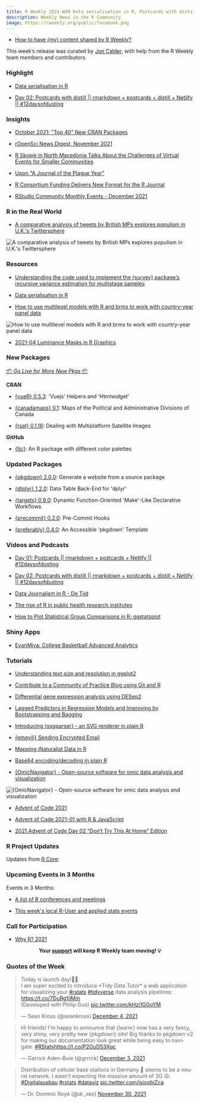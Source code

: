 ```yaml
---
title: R Weekly 2021-W49 Data serialisation in R, Postcards with distill
description: Weekly News in the R Community.
image: https://rweekly.org/public/facebook.png
---
```


+ [How to have (my) content shared by R Weekly?](https://github.com/rweekly/rweekly.org#how-to-have-my-content-shared-by-r-weekly)

This week’s release was curated by [Jon Calder](https://twitter.com/jonmcalder), with help from the R Weekly team members and contributors.

###  Highlight

+ [Data serialisation in R](https://blog.djnavarro.net/posts/2021-11-15_serialisation-with-rds/)

+ [Day 02: Postcards with distill || rmarkdown + postcards + distill + Netlify || #12daysofdusting](https://www.youtube.com/watch?v=fPSWqdJr_EY)

### Insights

+ [October 2021: "Top 40" New CRAN Packages](https://rviews.rstudio.com/2021/11/29/october-2021-top-40-new-cran-packages/)

+ [rOpenSci News Digest, November 2021](https://ropensci.org/blog/2021/11/30/ropensci-news-digest-november-2021/)

+ [R Skopje in North Macedonia Talks About the Challenges of Virtual Events for Smaller Communities](https://www.r-consortium.org/blog/2021/12/02/r-skopje-in-north-macedonia-talks-about-the-challenges-of-virtual-events-for-smaller-communities)

+ [Upon "A Journal of the Plague Year"](https://aczepielik.github.io/en/post/upon-a-journal-of-the-plague-year/)

+ [R Consortium Funding Delivers New Format for the R Journal](https://www.r-consortium.org/blog/2021/12/01/r-consortium-funding-delivers-new-format-for-the-r-journal)

+ [RStudio Community Monthly Events - December 2021](https://www.rstudio.com/blog/rstudio-community-monthly-events-december-2021/)

### R in the Real World

+ [A comparative analysis of tweets by British MPs explores populism in U.K.'s Twittersphere](https://danumbers.substack.com/p/populism-on-twitter-might-be-a-problem)

![A comparative analysis of tweets by British MPs explores populism in U.K.'s Twittersphere](https://raw.githubusercontent.com/rweekly/image/master/2021/W49/readability_populism.png)

###  Resources

+ [Understanding the code used to implement the {survey} package’s recursive variance estimation for multistage samples](https://www.practicalsignificance.com/posts/understanding-the-survey-packages-recursive-algorithm/)

+ [Data serialisation in R](https://blog.djnavarro.net/posts/2021-11-15_serialisation-with-rds/)

+ [How to use multilevel models with R and brms to work with country-year panel data](https://www.andrewheiss.com/blog/2021/12/01/multilevel-models-panel-data-guide/)

![How to use multilevel models with R and brms to work with country-year panel data](https://raw.githubusercontent.com/rweekly/image/master/2021/W49/GDP_life_expectancy.png)

+ [2021-04 Luminance Masks in R Graphics](https://stattech.wordpress.fos.auckland.ac.nz/2021/12/01/2021-04-luminance-masks-in-r-graphics/)

###  New Packages

<p class="added-hostname"><a href="https://rweekly.org/live" target="_blank" class="externalLink">📦 <i>Go Live for More New Pkgs</i> 📦</a></p>

**CRAN**

+ [{vueR} 0.5.3](https://cran.r-project.org/package=vueR): 'Vuejs' Helpers and 'Htmlwidget'

+ [{canadamaps} 0.1](https://cran.r-project.org/package=canadamaps): Maps of the Political and Administrative Divisions of Canada

+ [{rsat} 0.1.16](https://cran.r-project.org/package=rsat): Dealing with Multiplatform Satellite Images

**GitHub**

+ [{ltc}](https://github.com/loukesio/ltc_palettes): An R package with different color palettes

### Updated Packages

+ [{pkgdown} 2.0.0](https://www.tidyverse.org/blog/2021/12/pkgdown-2-0-0/): Generate a website from a source package

+ [{dtplyr} 1.2.0](https://cran.r-project.org/package=dtplyr): Data Table Back-End for 'dplyr'

+ [{targets} 0.9.0](https://cran.r-project.org/package=targets): Dynamic Function-Oriented 'Make'-Like Declarative Workflows

+ [{precommit} 0.2.0](https://cran.r-project.org/package=precommit): Pre-Commit Hooks

+ [{preferably} 0.4.0](http://preferably.amirmasoudabdol.name): An Accessible 'pkgdown' Template

###  Videos and Podcasts

+ [Day 01: Postcards || rmarkdown + postcards + Netlify || #12daysofdusting](https://www.youtube.com/watch?v=-ce-T48lR8A)

+ [Day 02: Postcards with distill || rmarkdown + postcards + distill + Netlify || #12daysofdusting](https://www.youtube.com/watch?v=fPSWqdJr_EY)

+ [Data Journalism in R - De Tijd](https://rbelgium.be/2021/10/14/data-journalism-in-r-de-tijd/)

+ [The rise of R in public health research institutes](https://rbelgium.be/2021/12/03/the-rise-of-r-in-public-health-research-institutes/)

+ [How to Plot Statistical Group Comparisons in R: ggstatsplot](https://youtu.be/Yhz0TKP_CUc)

### Shiny Apps

+ [EvanMiya: College Basketball Advanced Analytics](https://evanmiya.com)

###  Tutorials

+ [Understanding text size and resolution in ggplot2](https://www.christophenicault.com/post/understand_size_dimension_ggplot2/)

+ [Contribute to a Community of Practice Blog using Git and R](https://geospatial-community.netlify.app/post/2021-11-23-creating-a-post/)

+ [Differential gene expression analysis using DESeq2](https://www.reneshbedre.com/blog/deseq2.html)

+ [Lagged Predictors in Regression Models and Improving by Bootstrapping and Bagging](https://datageeek.com/2021/11/30/lagged-predictors-in-regression-models-and-improving-by-bootstrapping-and-bagging/)

+ [Introducing {svgparser} - an SVG renderer in plain R](https://coolbutuseless.github.io/2021/12/02/introducing-svgparser-an-svg-renderer-in-plain-r/)

+ [{emayili} Sending Encrypted Email](https://datawookie.dev/blog/2021/12/emayili-sending-encrypted-email/)

+ [Mapping iNaturalist Data in R](http://r-posts.com/mapping-inaturalist-data-in-r/)

+ [Base64 encoding/decoding in plain R](https://coolbutuseless.github.io/2021/12/04/base64-encoding/decoding-in-plain-r/)

+ [{OmicNavigator} - Open-source software for omic data analysis and visualization](https://blog.jdblischak.com/posts/omicnavigator/)

![{OmicNavigator} - Open-source software for omic data analysis and visualization](https://raw.githubusercontent.com/rweekly/image/master/2021/W49/omic_navigator.png)

+ [Advent of Code 2021](https://selbydavid.com/2021/12/01/advent-2021/)

+ [Advent of Code 2021-01 with R & JavaScript](https://colinfay.me/aoc-2021-01/)

+ [2021 Advent of Code Day 02 “Don’t Try This At Home” Edition](https://rud.is/b/2021/12/02/2021-advent-of-code-day-02-dont-try-this-at-home-edition/)

<!--<div class="post-more-begin></div><div class="post-more-end"></div>-->

###  R Project Updates

Updates from [R Core](http://developer.r-project.org/blosxom.cgi/R-devel/NEWS):

###  Upcoming Events in 3 Months

Events in 3 Months:

+ [A list of R conferences and meetings](https://jumpingrivers.github.io/meetingsR/events.html)

+ [This week's local R-User and applied stats events](https://community.rstudio.com/c/irl)

###  Call for Participation

+ [Why R? 2021](https://whyr.pl//foundation/2021/agenda-published/)

<p class="hide-support added-hostname support-rweekly" style="text-align: center;font-weight: bold;">Your <a class="non-visited externalLink" href="https://www.patreon.com/rweekly" onclick="pas(this)">support</a> will keep R Weekly team moving! 💡</p>

###  Quotes of the Week

<blockquote class="twitter-tweet"><p lang="en" dir="ltr">Today is launch day!🚀🚀 <br>I am super excited to introduce *Tidy Data Tutor* a web application for visualizing your <a href="https://twitter.com/hashtag/rstats?src=hash&amp;ref_src=twsrc%5Etfw">#rstats</a> <a href="https://twitter.com/hashtag/tidyverse?src=hash&amp;ref_src=twsrc%5Etfw">#tidyverse</a> data analysis pipelines: <a href="https://t.co/7DuRg1ilMm">https://t.co/7DuRg1ilMm</a> <br>(Developed with Philip Guo) <a href="https://t.co/kHzi1GGoYM">pic.twitter.com/kHzi1GGoYM</a></p>&mdash; Sean Kross (@seankross) <a href="https://twitter.com/seankross/status/1467189203104505859?ref_src=twsrc%5Etfw">December 4, 2021</a></blockquote> <script async src="https://platform.twitter.com/widgets.js" charset="utf-8"></script>

<blockquote class="twitter-tweet"><p lang="en" dir="ltr">Hi friends! I&#39;m happy to announce that {learnr} now has a very fancy, very shiny, very pretty new {pkgdown} site! Big thanks to pkgdown v2 for making our documentation look great while being easy to navigate. <a href="https://twitter.com/hashtag/RStats?src=hash&amp;ref_src=twsrc%5Etfw">#RStats</a><a href="https://t.co/P2OuD53Xqc">https://t.co/P2OuD53Xqc</a></p>&mdash; Garrick Aden-Buie (@grrrck) <a href="https://twitter.com/grrrck/status/1466895679020847105?ref_src=twsrc%5Etfw">December 3, 2021</a></blockquote> <script async src="https://platform.twitter.com/widgets.js" charset="utf-8"></script>

<blockquote class="twitter-tweet"><p lang="en" dir="ltr">Distribution of cellular base stations in Germany 📶 seems to be a neural network. I wasn&#39;t expecting the massive amount of 3G 😮. <a href="https://twitter.com/hashtag/Digitalausbau?src=hash&amp;ref_src=twsrc%5Etfw">#Digitalausbau</a> <a href="https://twitter.com/hashtag/rstats?src=hash&amp;ref_src=twsrc%5Etfw">#rstats</a> <a href="https://twitter.com/hashtag/dataviz?src=hash&amp;ref_src=twsrc%5Etfw">#dataviz</a> <a href="https://t.co/jsiooblZca">pic.twitter.com/jsiooblZca</a></p>&mdash; Dr. Dominic Royé (@dr_xeo) <a href="https://twitter.com/dr_xeo/status/1465783872495534084?ref_src=twsrc%5Etfw">November 30, 2021</a></blockquote> <script async src="https://platform.twitter.com/widgets.js" charset="utf-8"></script>
